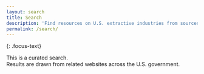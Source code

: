 ```yaml
---
layout: search
title: Search
description: 'Find resources on U.S. extractive industries from sources both inside and outside government.'
permalink: /search/
---
```


{: .focus-text}

<p class="search-intro">This is a curated search.<br/> Results are drawn from related websites across the U.S. government.</p>